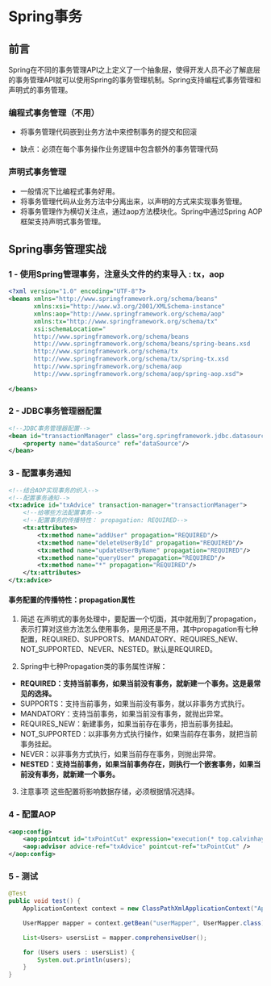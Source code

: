 # Spring事务

## 前言

Spring在不同的事务管理API之上定义了一个抽象层，使得开发人员不必了解底层的事务管理API就可以使用Spring的事务管理机制。Spring支持编程式事务管理和声明式的事务管理。

### **编程式事务管理**（不用）

- 将事务管理代码嵌到业务方法中来控制事务的提交和回滚

- 缺点：必须在每个事务操作业务逻辑中包含额外的事务管理代码

### 声明式事务管理

- 一般情况下比编程式事务好用。
- 将事务管理代码从业务方法中分离出来，以声明的方式来实现事务管理。
- 将事务管理作为横切关注点，通过aop方法模块化。Spring中通过Spring AOP框架支持声明式事务管理。

## Spring事务管理实战

### 1 - **使用Spring管理事务，注意头文件的约束导入 : tx，aop**

```xml
<?xml version="1.0" encoding="UTF-8"?>
<beans xmlns="http://www.springframework.org/schema/beans"
       xmlns:xsi="http://www.w3.org/2001/XMLSchema-instance"
       xmlns:aop="http://www.springframework.org/schema/aop"
       xmlns:tx="http://www.springframework.org/schema/tx"
       xsi:schemaLocation="
       http://www.springframework.org/schema/beans
       http://www.springframework.org/schema/beans/spring-beans.xsd
       http://www.springframework.org/schema/tx
       http://www.springframework.org/schema/tx/spring-tx.xsd
       http://www.springframework.org/schema/aop
       http://www.springframework.org/schema/aop/spring-aop.xsd">
   
</beans>
```

### 2 - JDBC事务管理器配置

```xml
<!--JDBC事务管理器配置-->
<bean id="transactionManager" class="org.springframework.jdbc.datasource.DataSourceTransactionManager">
    <property name="dataSource" ref="dataSource"/>
</bean>
```

### 3 - 配置事务通知

```xml
<!--结合AOP实现事务的织入-->
<!--配置事务通知-->
<tx:advice id="txAdvice" transaction-manager="transactionManager">
    <!--给哪些方法配置事务-->
    <!--配置事务的传播特性： propagation: REQUIRED-->
    <tx:attributes>
        <tx:method name="addUser" propagation="REQUIRED"/>
        <tx:method name="deleteUserById" propagation="REQUIRED"/>
        <tx:method name="updateUserByName" propagation="REQUIRED"/>
        <tx:method name="queryUser" propagation="REQUIRED"/>
        <tx:method name="*" propagation="REQUIRED"/>
    </tx:attributes>
</tx:advice>
```

#### 事务配置的传播特性：propagation属性

1. 简述
        在声明式的事务处理中，要配置一个切面，其中就用到了propagation，表示打算对这些方法怎么使用事务，是用还是不用，其中propagation有七种配置，REQUIRED、SUPPORTS、MANDATORY、REQUIRES_NEW、NOT_SUPPORTED、NEVER、NESTED。默认是REQUIRED。

2. Spring中七种Propagation类的事务属性详解：

- **REQUIRED：支持当前事务，如果当前没有事务，就新建一个事务。这是最常见的选择。** 
- SUPPORTS：支持当前事务，如果当前没有事务，就以非事务方式执行。 
-  MANDATORY：支持当前事务，如果当前没有事务，就抛出异常。 
- REQUIRES_NEW：新建事务，如果当前存在事务，把当前事务挂起。 
- NOT_SUPPORTED：以非事务方式执行操作，如果当前存在事务，就把当前事务挂起。 
- NEVER：以非事务方式执行，如果当前存在事务，则抛出异常。 
- **NESTED：支持当前事务，如果当前事务存在，则执行一个嵌套事务，如果当前没有事务，就新建一个事务。**


3. 注意事项
这些配置将影响数据存储，必须根据情况选择。

### 4 - 配置AOP

```xml
<aop:config>
    <aop:pointcut id="txPointCut" expression="execution(* top.calvinhaynes.mapper.*.*(..))"/>
    <aop:advisor advice-ref="txAdvice" pointcut-ref="txPointCut" />
</aop:config>
```

### 5 - 测试

```java
@Test
public void test() {
    ApplicationContext context = new ClassPathXmlApplicationContext("ApplicationContext.xml");

    UserMapper mapper = context.getBean("userMapper", UserMapper.class);

    List<Users> usersList = mapper.comprehensiveUser();

    for (Users users : usersList) {
        System.out.println(users);
    }
}
```

